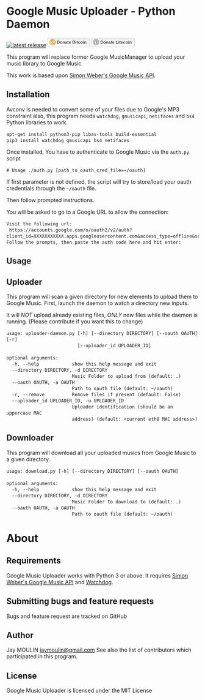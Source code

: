 Google Music Uploader - Python Daemon
=====================================

[![latest release](https://img.shields.io/github/release/jaymoulin/google-music-manager.svg "latest release")](http://github.com/jaymoulin/google-music-manager/releases)
[![Bitcoin donation](https://github.com/jaymoulin/jaymoulin.github.io/raw/master/btc.png "Bitcoin donation")](https://m.freewallet.org/id/374ad82e/btc)
[![Litecoin donation](https://github.com/jaymoulin/jaymoulin.github.io/raw/master/ltc.png "Litecoin donation")](https://m.freewallet.org/id/374ad82e/ltc)

This program will replace former Google MusicManager to upload your music library to Google Music

This work is based upon [Simon Weber's Google Music API](https://github.com/simon-weber/gmusicapi).

Installation
------------

Avconv is needed to convert some of your files due to Google's MP3 constraint
also, this program needs `watchdog`, `gmusicapi`, `netifaces` and `bs4` Python libraries to work. 

```
apt-get install python3-pip libav-tools build-essential
pip3 install watchdog gmusicapi bs4 netifaces
```

Once installed, You have to authenticate to Google Music via the `auth.py` script 

```
# Usage ./auth.py [path_to_oauth_cred_file=~/oauth]
```

If first parameter is not defined, the script will try to store/load your oauth credentials through the `~/oauth` file.

Then follow prompted instructions.

You will be asked to go to a Google URL to allow the connection:

```
Visit the following url:
 https://accounts.google.com/o/oauth2/v2/auth?client_id=XXXXXXXXXXX.apps.googleusercontent.com&access_type=offline&scope=https%3A%2F%2Fwww.googleapis.com%2Fauth%2Fmusicmanager&response_type=code&redirect_uri=urn%3Aietf%3Awg%3Aoauth%3A2.0%3Aoob
Follow the prompts, then paste the auth code here and hit enter: 
```

Usage
-----

## Uploader

This program will scan a given directory for new elements to upload them to Google Music.
First, launch the daemon to watch a directory new inputs.

It will *NOT* upload already existing files, *ONLY* new files while the daemon is running. (Please contribute if you want this to change)

```
usage: uploader-daemon.py [-h] [--directory DIRECTORY] [--oauth OAUTH] [-r]
                          [--uploader_id UPLOADER_ID]

optional arguments:
  -h, --help            show this help message and exit
  --directory DIRECTORY, -d DIRECTORY
                        Music Folder to upload from (default: .)
  --oauth OAUTH, -a OAUTH
                        Path to oauth file (default: ~/oauth)
  -r, --remove          Remove files if present (default: False)
  --uploader_id UPLOADER_ID, -u UPLOADER_ID
                        Uploader identification (should be an uppercase MAC
                        address) (default: <current eth0 MAC address>)
```

## Downloader

This program will download all your uploaded musics from Google Music to a given directory.

```
usage: download.py [-h] [--directory DIRECTORY] [--oauth OAUTH]

optional arguments:
  -h, --help            show this help message and exit
  --directory DIRECTORY, -d DIRECTORY
                        Music Folder to download to (default: .)
  --oauth OAUTH, -a OAUTH
                        Path to oauth file (default: ~/oauth)
```

About
=====

Requirements
-----------

Google Music Uploader works with Python 3 or above.
It requires [Simon Weber's Google Music API](https://github.com/simon-weber/gmusicapi) and [Watchdog](https://pypi.python.org/pypi/watchdog).

Submitting bugs and feature requests
------------------------------------

Bugs and feature request are tracked on GitHub

Author
------

Jay MOULIN jaymoulin@gmail.com See also the list of contributors which participated in this program.

License
-------

Google Music Uploader is licensed under the MIT License
